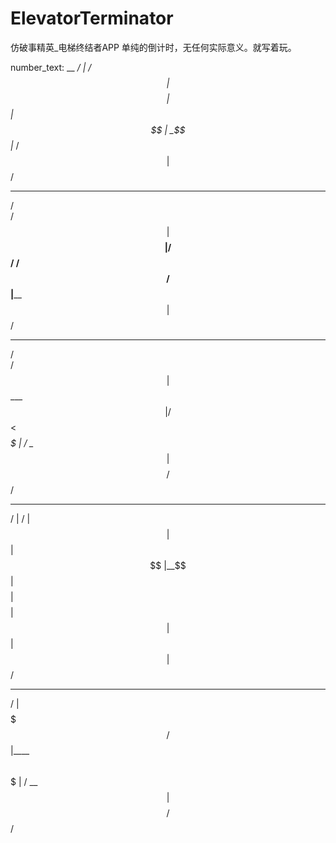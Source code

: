 # ElevatorTerminator
仿破事精英_电梯终结者APP
单纯的倒计时，无任何实际意义。就写着玩。

number_text:
   __
 _/  |
/ $$ |
$$$$ |
  $$ |
  $$ |
 _$$ |_
/ $$   |
$$$$$$/


  _______
 /       \
/$$$$$$   |
$$____$$  |
 /    $$/
/$$$$$$/
$$ |______
$$        |
$$$$$$$$$$/
 

  ______
 /      \
/$$$$$$  |
$$ ___$$ |
  /   $$<
 _$$$$$  |
/  \__$$ |
$$    $$/
 $$$$$$/ 


 __    __
/  |  /  |
$$ |  $$ |
$$ |__$$ |
$$    $$ |
$$$$$$$$ |
	  $$ |
	  $$ |
	  $$ |
	  $$/

 _______
/       |
$$$$$$$/
$$ |____
$$      \
$$$$$$$  |
/  \__$$ |
$$    $$/
 $$$$$$/

